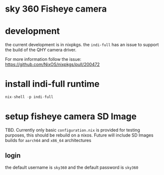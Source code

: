 # sky 360 Fisheye camera 

# development

the current development is in nixpkgs. the `indi-full` has an issue to support the build of the QHY camera driver. 

For more information follow the issue: https://github.com/NixOS/nixpkgs/pull/200472

# install indi-full runtime

```nix
nix-shell -p indi-full
```
# setup fisheye camera SD Image

TBD. Currently only basic `configuration.nix` is provided for testing purposes, this should be rebuild on a nixos. Future will include SD Images builds for `aarch64` and `x86_64` architectures

## login
the default username is `sky360` and the default password is `sky360`
